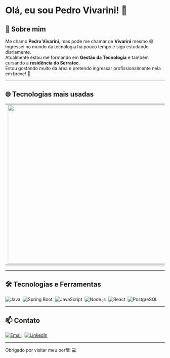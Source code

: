 # Olá, eu sou Pedro Vivarini! 👋

## 🚀 Sobre mim

Me chamo **Pedro Vivarini**, mas pode me chamar de **Vivarini** mesmo 😄  
Ingressei no mundo da tecnologia há pouco tempo e sigo estudando diariamente.  
Atualmente estou me formando em **Gestão da Tecnologia** e também cursando a **residência do Serratec**.  
Estou gostando muito da área e pretendo ingressar profissionalmente nela em breve! 🚀

---

## 🌐 Tecnologias mais usadas

<table align="center">
  <tr>
    <td>
      <img src="https://github-readme-stats.vercel.app/api?username=PedroVivarini&show_icons=true&theme=darcula&hide_title=true" width="500"/>
    </td>
    <td>
      <img src="https://github-readme-stats.vercel.app/api/top-langs/?username=PedroVivarini&langs_count=6&layout=compact&theme=darcula&hide_title=true" width="500"/>
    </td>
  </tr>
</table>

---

## 🛠️ Tecnologias e Ferramentas

<div style="display: flex; flex-wrap: wrap; gap: 8px; align-items: center;">
  <img src="https://img.shields.io/badge/Java-ED8B00?style=for-the-badge&logo=java&logoColor=white" alt="Java"/>
  <img src="https://img.shields.io/badge/Spring%20Boot-6DB33F?style=for-the-badge&logo=spring-boot&logoColor=white" alt="Spring Boot"/>
  <img src="https://img.shields.io/badge/JavaScript-323330?style=for-the-badge&logo=javascript&logoColor=F7DF1E" alt="JavaScript"/>
  <img src="https://img.shields.io/badge/Node.js-43853D?style=for-the-badge&logo=node.js&logoColor=white" alt="Node.js"/>
  <img src="https://img.shields.io/badge/React-20232A?style=for-the-badge&logo=react&logoColor=61DAFB" alt="React"/>
  <img src="https://img.shields.io/badge/PostgreSQL-316192?style=for-the-badge&logo=postgresql&logoColor=white" alt="PostgreSQL"/>
</div>

---

## 📫 Contato

<div style="display: flex; align-items: center; gap: 10px;">
  <a href="mailto:pedrohenriquevivarini@gmail.com">
    <img src="https://img.shields.io/badge/Email-D14836?style=for-the-badge&logo=gmail&logoColor=white" alt="Email"/>
  </a>
  <a href="https://www.linkedin.com/in/pedrovivarini">
    <img src="https://img.shields.io/badge/LinkedIn-0077B5?style=for-the-badge&logo=linkedin&logoColor=white" alt="LinkedIn"/>
  </a>
</div>

---

Obrigado por visitar meu perfil! 💻
